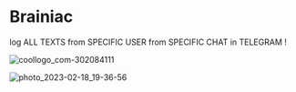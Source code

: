 # Brainiac
log ALL TEXTS from SPECIFIC USER from SPECIFIC CHAT in TELEGRAM !





![coollogo_com-302084111](https://user-images.githubusercontent.com/71778799/219870134-827cc132-9a9a-4823-b231-9f1cdcfd4f8b.png)


![photo_2023-02-18_19-36-56](https://user-images.githubusercontent.com/71778799/219870210-c3ea1dd6-5e32-4b38-8884-4fc03c45bbbc.jpg)
